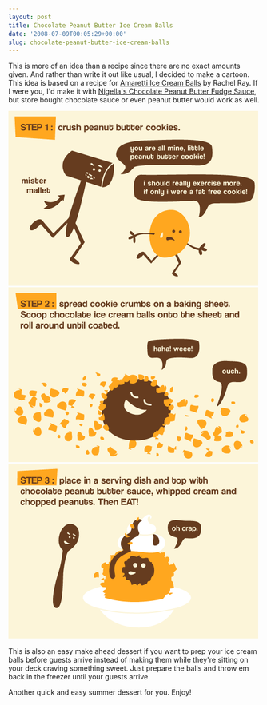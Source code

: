 ```yaml
---
layout: post
title: Chocolate Peanut Butter Ice Cream Balls
date: '2008-07-09T00:05:29+00:00'
slug: chocolate-peanut-butter-ice-cream-balls
---
```

This is more of an idea than a recipe since there are no exact amounts given. And rather than write it out like usual, I decided to make a cartoon. This idea is based on a recipe for <a href="http://www.foodnetwork.com/food/recipes/recipe/0,,FOOD_9936_75153,00.html">Amaretti Ice Cream Balls</a> by Rachel Ray. If I were you, I'd make it with <a href="http://www.cpbgallery.com/2008/03/21/nigella-lawsons-chocolate-peanut-butter-fudge-sundae/">Nigella's Chocolate Peanut Butter Fudge Sauce</a>, but store bought chocolate sauce or even peanut butter would work as well. 

<img src='/images/uploads/2008/07/step_one.gif' alt='step one' class="yellowborder" />

<img src='/images/uploads/2008/07/step_two.gif' alt='step two' class="yellowborder" />

<img src='/images/uploads/2008/07/step_three.gif' alt='step three' class="yellowborder" />

This is also an easy make ahead dessert if you want to prep your ice cream balls before guests arrive instead of making them while they're sitting on your deck craving something sweet. Just prepare the balls and throw em back in the freezer until your guests arrive. 

Another quick and easy summer dessert for you. Enjoy!
